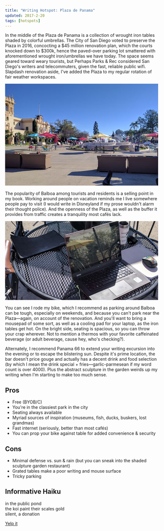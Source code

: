 ```yaml
---
title: "Writing Hotspot: Plaza de Panama"
updated: 2017-2-20
tags: [hotspots]
---
```


<span class="dropFont">In the middle of the Plaza de Panama </span> is a collection of wrought iron tables shaded by colorful umbrellas. The City of San Diego voted to preserve the Plaza in 2016, concocting a $45 million renovation plan, which the courts knocked down to $300k, hence the paved-over parking lot smattered with aforementioned wrought iron/umbrellas we have today. The space seems geared toward weary tourists, but Perhaps Parks &amp; Rec considered San Diego's writers and telecommuters, given the fast, reliable public wifi. Slapdash renovation aside, I've added the Plaza to my regular rotation of fair weather workspaces. 

![Plaza View](../img/2-20-2017/plazaView.jpg)

The popularity of Balboa among tourists and residents is a selling point in my book. Working around people on vacation reminds me I live somewhere people pay to visit (I would write in Disneyland if my prose wouldn't alarm their thought police). And the openness of the Plaza, as well as the buffer it provides from traffic creates a tranquility most caf&#233;s lack. 

![Balboa Park Workspace](../img/2-20-2017/balboaWorkspace.jpg)

You can see I rode my bike, which I recommend as parking around Balboa can be tough, especially on weekends, and because you can't park near the Plaza&mdash;again, on account of the renovation. And you'll want to bring a mousepad of some sort, as well as a cooling pad for your laptop, as the iron tables get hot. On the bright side, seating is spacious, so you can throw your crap wherever. Not to mention a thermos with your favorite caffeinated beverage (or adult beverage, cause hey, who's checking?). 

Alternately, I recommend Panama 66 to extend your writing excursion into the evening or to escape the blistering sun. Despite it's prime location, the bar doesn't price gouge and actually has a decent drink and food selection (by which I mean the drink special + fries&mdash;garlic-parmesean if my word count is over 4000). Plus the abstract sculpture in the garden weirds up my writing when I'm starting to make too much sense. 

Pros
---
<div class="pros">
<ul class>
<li>Free (BYOB/C)</li>
<li>You're in the classiest park in the city</li>
<li>Seating always available</li>
<li>Myriad sources of inspiration (museums, fish, ducks, buskers, lost grandmas)</li>
<li>Fast internet (seriously, better than most caf&#233;s)</li>
<li>You can prop your bike against table for added convenience &amp; security</li>
</ul>
</div>


Cons
---
<div class="cons">
<ul>
<li>Minimal defense vs. sun &amp; rain (but you can sneak into the shaded sculpture garden restaurant)</li>
<li>Grated tables make a poor writing and mouse surface</li>
<li>Tricky parking</li>
</ul>
</div>

Informative Haiku
---
in the public pond <br> 
the koi paint their scales gold <br>
silent, a donation 

<a href="https://www.yelp.com/biz/plaza-de-panama-san-diego" target="_blank">Yelp it</a>



